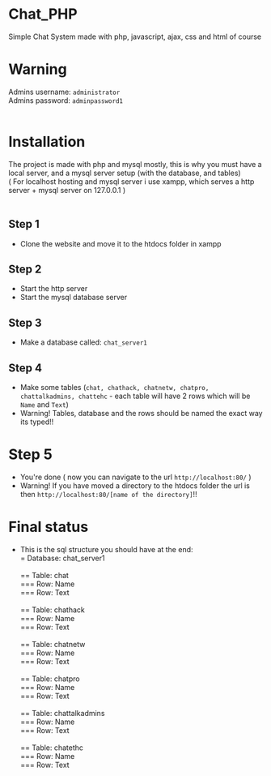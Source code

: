 # Chat_PHP
Simple Chat System made with php, javascript, ajax, css and html of course

# Warning

Admins username: `administrator`<br>
Admins password: `adminpassword1`<br>
<br>
# Installation
The project is made with php and mysql mostly, this is why you must have a local server, and a mysql server setup (with the database, and tables) <br>
( For localhost hosting and mysql server i use xampp, which serves a http server + mysql server on 127.0.0.1 ) <br>
<br>
## Step 1
 - Clone the website and move it to the htdocs folder in xampp<br>
## Step 2
 - Start the http server <br>
 - Start the mysql database server<br>
## Step 3 
 - Make a database called: `chat_server1`<br>
## Step 4
 - Make some tables (`chat, chathack, chatnetw, chatpro, chattalkadmins, chattehc` - each table will have 2 rows which will be `Name` and `Text`)<br>
  - Warning! Tables, database and the rows should be named the exact way its typed!!<br>
# Step 5
 - You're done ( now you can navigate to the url `http://localhost:80/` )<br>
 - Warning! If you have moved a directory to the htdocs folder the url is then `http://localhost:80/[name of the directory]`!!<br>
# Final status
 - This is the sql structure you should have at the end:<br>
 = Database: chat_server1<br><br>
 == Table: chat<br>
 === Row: Name<br>
 === Row: Text<br><br>
 == Table: chathack<br>
 === Row: Name<br>
 === Row: Text<br><br>
 == Table: chatnetw<br>
 === Row: Name<br>
 === Row: Text<br><br>
 == Table: chatpro<br>
 === Row: Name<br>
 === Row: Text<br><br>
 == Table: chattalkadmins<br>
 === Row: Name<br>
 === Row: Text<br><br>
 == Table: chatethc<br>
 === Row: Name<br>
 === Row: Text<br>
